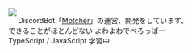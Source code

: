<img align="left" src="https://github-readme-stats.vercel.app/api/top-langs/?username=moticat&layout=compact" />  

DiscordBot「[Motcher](https://moticat.net/?p=179)」の運営、開発をしています。  
できることがほとんどない よわよわでべろっぱー  
TypeScript / JavaScript 学習中
